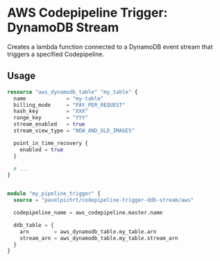 # AWS Codepipeline Trigger: DynamoDB Stream

Creates a lambda function connected to a DynamoDB event stream that triggers a specified Codepipeline.

## Usage

```terraform
resource "aws_dynamodb_table" "my_table" {
  name             = "my-table"
  billing_mode     = "PAY_PER_REQUEST"
  hash_key         = "XXX"
  range_key        = "YYY"
  stream_enabled   = true
  stream_view_type = "NEW_AND_OLD_IMAGES"

  point_in_time_recovery {
    enabled = true
  }

  # ...
}


module "my_pipeline_trigger" {
  source = "pavelpichrt/codepipeline-trigger-ddb-stream/aws"

  codepipeline_name = aws_codepipeline.master.name

  ddb_table = {
    arn        = aws_dynamodb_table.my_table.arn
    stream_arn = aws_dynamodb_table.my_table.stream_arn
  }
}
```
